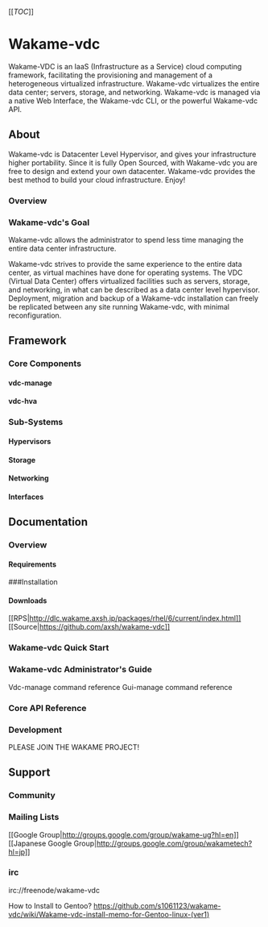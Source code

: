 [[_TOC_]]
# Wakame-vdc
<span>Wakame-VDC is an IaaS (Infrastructure as a Service) cloud computing framework, facilitating the provisioning and management of a heterogeneous virtualized infrastructure. Wakame-vdc virtualizes the entire data center; servers, storage, and networking. Wakame-vdc is managed via a native Web Interface, the Wakame-vdc CLI, or the powerful Wakame-vdc API.</span>

## About
Wakame-vdc is Datacenter Level Hypervisor, and gives your infrastructure higher portability. Since it is fully Open Sourced, with Wakame-vdc you are free to design and extend your own datacenter. Wakame-vdc provides the best method to build your cloud infrastructure. Enjoy!  

### Overview

### Wakame-vdc's Goal

Wakame-vdc allows the administrator to spend less time managing the entire data center infrastructure.

Wakame-vdc strives to provide the same experience to the entire data center, as virtual machines have done for operating systems. The VDC (Virtual Data Center) offers virtualized facilities such as servers, storage, and networking, in what can be described as a data center level hypervisor. Deployment, migration and backup of a Wakame-vdc installation can freely be replicated between any site running Wakame-vdc, with minimal reconfiguration.

## Framework

### Core Components
#### vdc-manage
#### vdc-hva

### Sub-Systems
#### Hypervisors
#### Storage
#### Networking
#### Interfaces

## Documentation
### Overview
#### Requirements

###Installation
#### Downloads
[[RPS|http://dlc.wakame.axsh.jp/packages/rhel/6/current/index.html]]  
[[Source|https://github.com/axsh/wakame-vdc]] 

### Wakame-vdc Quick Start

### Wakame-vdc Administrator's Guide
Vdc-manage command reference
Gui-manage command reference

### Core API Reference

### Development

PLEASE JOIN THE WAKAME PROJECT! 

## Support
### Community
### Mailing Lists
[[Google Group|http://groups.google.com/group/wakame-ug?hl=en]]  
[[Japanese Google Group|http://groups.google.com/group/wakametech?hl=jp]]  

### irc
irc://freenode/wakame-vdc


How to Install to Gentoo?
https://github.com/s1061123/wakame-vdc/wiki/Wakame-vdc-install-memo-for-Gentoo-linux-(ver1)
